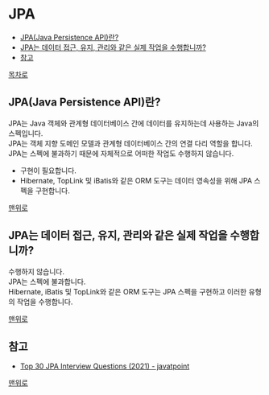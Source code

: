 # JPA
* [JPA(Java Persistence API)란?]()
* [JPA는 데이터 접근, 유지, 관리와 같은 실제 작업을 수행합니까?]()
* [참고](#참고)

[목차로](https://github.com/smpark1020/tech-interview#%EB%AA%A9%EC%B0%A8)

## JPA(Java Persistence API)란?
JPA는 Java 객체와 관계형 데이터베이스 간에 데이터를 유지하는데 사용하는 Java의 스펙입니다.   
JPA는 객체 지향 도메인 모델과 관계형 데이터베이스 간의 연결 다리 역할을 합니다.   
JPA는 스펙에 불과하기 때문에 자체적으로 어떠한 작업도 수행하지 않습니다.   
* 구현이 필요합니다.
* Hibernate, TopLink 및 iBatis와 같은 ORM 도구는 데이터 영속성을 위해 JPA 스펙을 구현합니다.

[맨위로](#JPA)

## JPA는 데이터 접근, 유지, 관리와 같은 실제 작업을 수행합니까?
수행하지 않습니다.   
JPA는 스펙에 불과합니다.   
Hibernate, iBatis 및 TopLink와 같은 ORM 도구는 JPA 스펙을 구현하고 이러한 유형의 작업을 수행합니다.   

[맨위로](#JPA)

## 참고
* [Top 30 JPA Interview Questions (2021) - javatpoint](https://www.javatpoint.com/jpa-interview-questions)

[맨위로](#JPA)